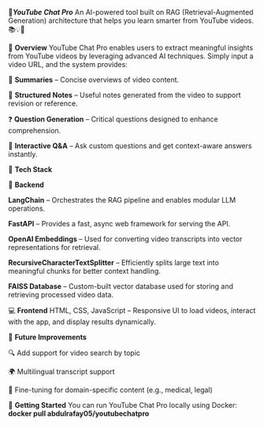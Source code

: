 🎥***YouTube Chat Pro***
An AI-powered tool built on RAG (Retrieval-Augmented Generation) architecture that helps you learn smarter from YouTube videos. 📚💡🤖

🚀 **Overview**
YouTube Chat Pro enables users to extract meaningful insights from YouTube videos by leveraging advanced AI techniques. Simply input a video URL, and the system provides:

📄 **Summaries** – Concise overviews of video content.

📝 **Structured Notes** – Useful notes generated from the video to support revision or reference.

❓ **Question Generation** – Critical questions designed to enhance comprehension.

💬 **Interactive Q&A** – Ask custom questions and get context-aware answers instantly.

🧠 **Tech Stack**

🔧 **Backend**

**LangChain** – Orchestrates the RAG pipeline and enables modular LLM operations.

**FastAPI** – Provides a fast, async web framework for serving the API.

**OpenAI Embeddings** – Used for converting video transcripts into vector representations for retrieval.

**RecursiveCharacterTextSplitter** – Efficiently splits large text into meaningful chunks for better context handling.

**FAISS Database** – Custom-built vector database used for storing and retrieving processed video data.

💻 **Frontend**
HTML, CSS, JavaScript – Responsive UI to load videos, interact with the app, and display results dynamically.

📂 **Future Improvements**

🔍 Add support for video search by topic

🌍 Multilingual transcript support

🧠 Fine-tuning for domain-specific content (e.g., medical, legal)

📌 **Getting Started**
You can run YouTube Chat Pro locally using Docker:
**docker pull abdulrafay05/youtubechatpro**
